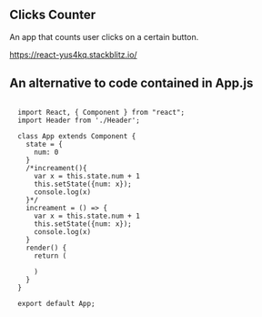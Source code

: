## Clicks Counter

An app that counts user clicks on a certain button.

https://react-yus4kq.stackblitz.io/

## An alternative to code contained in App.js

<pre>
<code>
  import React, { Component } from "react";
  import Header from './Header';

  class App extends Component {
    state = {
      num: 0
    }
    /*increament(){
      var x = this.state.num + 1
      this.setState({num: x});
      console.log(x)
    }*/
    increament = () => {
      var x = this.state.num + 1
      this.setState({num: x});
      console.log(x)
    }
    render() {
      return (
        <!--<div>
          <Header/>
          <h3>Hi, You clicked this button {this.state.num} times !</h3>
          <button onClick={this.increament}>Click Me</button>
        </div>-->
      )
    }
  }

  export default App;
</code>
</pre>
